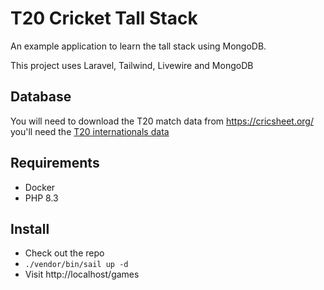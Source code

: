 # T20 Cricket Tall Stack

An example application to learn the tall stack using MongoDB.

This project uses Laravel, Tailwind, Livewire and MongoDB

## Database

You will need to download the T20 match data from https://cricsheet.org/ you'll need the [T20 internationals data](https://cricsheet.org/downloads/t20s_json.zip)

## Requirements

- Docker
- PHP 8.3

## Install

* Check out the repo
* `./vendor/bin/sail up -d`
* Visit http://localhost/games
